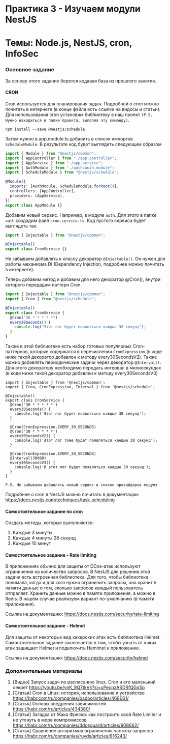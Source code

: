 # Практика 3 - Изучаем модули NestJS

# Темы: Node.js, NestJS, cron, InfoSec

### Основное задание

За основу этого задание берется кодавая база из прошлого занятия.

#### CRON

Cron используется для планирования задач. Подробней о cron можно почитать в интернете (в конце файла есть ссылки на видосы и статьи). Для использования cron установим библиотеку в наш проект `(P.S. Нужно находиться в папке проекта, выполяя эту команду)`.

```
npm install --save @nestjs/schedule
```

Затем нужно в app.module.ts добавить в список импортов `ScheduleModule`. В результате код будет выглядить следующим образом

```ts
import { Module } from "@nestjs/common";
import { AppController } from "./app.controller";
import { AppService } from "./app.service";
import { AuthModule } from "./auth/auth.module";
import { ScheduleModule } from "@nestjs/schedule";

@Module({
  imports: [AuthModule, ScheduleModule.forRoot()],
  controllers: [AppController],
  providers: [AppService],
})
export class AppModule {}
```

Добавим новый сервис. Например, в модуле `auth`. Для этого в папке `auth` создадим файл `cron.service.ts`. Код пустого сервиса будет выглядеть так:

```ts
import { Injectable } from "@nestjs/common";

@Injectable()
export class CronService {}
```

Не забываем добавлять к классу декоратор `@Injectable()`. Он нужен для работы механизма DI (Dependency Injection, подробнее можно почитать в интернете).

Теперь добавим метод и добавим для него декоратор @Cron(), внутри которого передадим паттерн Cron.

```ts
import { Injectable } from "@nestjs/common";
import { Cron } from "@nestjs/schedule";

@Injectable()
export class CronService {
  @Cron("30 * * * * *")
  every30Seconds() {
    console.log("Этот лог будет появляться каждые 30 секунд");
  }
}
```

Также в этой библиотеке есть набор готовых популярных Cron-паттернов, которые содержатся в перечислении `CronExpression` (в коде ниже такой декоратор добавлен к методу every30SecondsV2).
Также можно добавлять периодические задачи через декоратор `@Interval()`. Для этого декоратору необходимо передать интервал в милисекундах (в коде ниже такой декоратор добавлен к методу every30SecondsV3)

```
import { Injectable } from '@nestjs/common';
import { Cron, CronExpression, Interval } from '@nestjs/schedule';

@Injectable()
export class CronService {
  @Cron('30 * * * * *')
  every30Seconds() {
    console.log('Этот лог будет появляться каждые 30 секунд');
  }

  @Cron(CronExpression.EVERY_30_SECONDS)
  @Cron('30 * * * * *')
  every30SecondsV2() {
    console.log('Этот лог тоже будет появляться каждые 30 секунд');
  }

  @Cron(CronExpression.EVERY_30_SECONDS)
  @Interval(30000)
  every30SecondsV3() {
    console.log('И этот лог будет появляться каждые 30 секунд');
  }
}

```

`P.S. Не забываем добавлять новый сервис в список провайдеров модуля`

Подробнее о cron в NestJS можно почитать в документации: https://docs.nestjs.com/techniques/task-scheduling

#### Самостоятельное задание по cron

Создать методы, которые выполняются:

1. Каждые 3 минуты
2. Каждые 4 минуты 28 секунд
3. Каждые 10 минут

#### Самостоятельное задание - Rate limiting

В приложениях обычно для защиты от DDos-атак используют ограничения на количество запросов. В NestJS для решения этой задачи есть встроенная библиотека.
Для того, чтобы библиотека понимала, когда и для кого нужно ограничить запросы, она хранит в памяти данные о том, сколько запросов каждый пользователь отпраляет. Хранить данные можно в памяти приложения, а можно в Redis. В нашем случае реализуем вариант по-умолчанию (в памяти приложения).

Ссылка на документацию: https://docs.nestjs.com/security/rate-limiting

#### Самостоятельное задание - Helmet

Для защиты от некоторых вид хакерских атак есть библиотека Helmet. Самостоятельное задание заключается в том, чтобы узнать от каких атак защищает Helmet и подключить Hemlmet к приложению.

Ссылка на документацию: https://docs.nestjs.com/security/helmet

### Дополнительные материалы

1. [Видео] Запуск задач по расписанию linux. Cron и его маленький секрет https://youtu.be/ynK_9Q7tkVk?si=uPecpzASDRfQGq5p
2. [Статья] Cron в Linux: история, использование и устройство https://habr.com/ru/companies/badoo/articles/468061/
3. [Статья] Основы внедрения зависимостей https://habr.com/ru/articles/434380/
4. [Статья] Загадка от Жака Фреско: как построить свой Rate Limiter и не утонуть в море компромиссов https://habr.com/ru/companies/ddosguard/articles/908662/
5. [Статья] Сравнение алгоритмов ограничения частоты запросов https://habr.com/ru/companies/ruvds/articles/816243/
